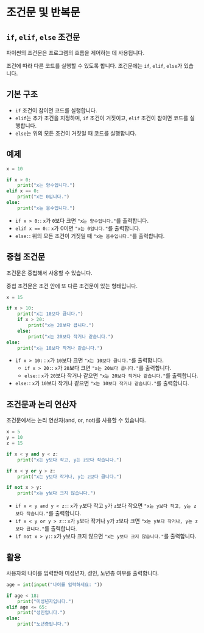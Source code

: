 
# 조건문 및 반복문

## `if`, `elif`, `else` 조건문

파이썬의 조건문은 프로그램의 흐름을 제어하는 데 사용됩니다. 

조건에 따라 다른 코드를 실행할 수 있도록 합니다. 조건문에는 `if`, `elif`, `else`가 있습니다.

## 기본 구조

- `if` 조건이 참이면 코드를 실행합니다.
- `elif`는 추가 조건을 지정하며, `if` 조건이 거짓이고, `elif` 조건이 참이면 코드를 실행합니다.
- `else`는 위의 모든 조건이 거짓일 때 코드를 실행합니다.

## 예제

```python
x = 10

if x > 0:
    print("x는 양수입니다.")
elif x == 0:
    print("x는 0입니다.")
else:
    print("x는 음수입니다.")
```

- `if x > 0:`: `x`가 `0`보다 크면 `"x는 양수입니다."`를 출력합니다.
- `elif x == 0:`: `x`가 0이면 `"x는 0입니다."`를 출력합니다.
- `else:`: 위의 모든 조건이 거짓일 때 `"x는 음수입니다."`를 출력합니다.

## 중첩 조건문

조건문은 중첩해서 사용할 수 있습니다. 

중첩 조건문은 조건 안에 또 다른 조건문이 있는 형태입니다.

```python
x = 15

if x > 10:
    print("x는 10보다 큽니다.")
    if x > 20:
        print("x는 20보다 큽니다.")
    else:
        print("x는 20보다 작거나 같습니다.")
else:
    print("x는 10보다 작거나 같습니다.")
```

- `if x > 10:` : `x`가 `10`보다 크면 `"x는 10보다 큽니다."`를 출력합니다.
    - `if x > 20:`: `x`가 `20`보다 크면 `"x는 20보다 큽니다."`를 출력합니다.
    - `else:`: `x`가 `20`보다 작거나 같으면 `"x는 20보다 작거나 같습니다."`를 출력합니다.
- `else:`: `x`가 `10`보다 작거나 같으면 `"x는 10보다 작거나 같습니다."`를 출력합니다.

## 조건문과 논리 연산자

조건문에서는 논리 연산자(and, or, not)를 사용할 수 있습니다.

```python
x = 5
y = 10
z = 15

if x < y and y < z:
    print("x는 y보다 작고, y는 z보다 작습니다.")

if x < y or y > z:
    print("x는 y보다 작거나, y는 z보다 큽니다.")

if not x > y:
    print("x는 y보다 크지 않습니다.")
```

- `if x < y and y < z:`: `x`가 `y`보다 작고 `y`가 `z`보다 작으면 `"x는 y보다 작고, y는 z보다 작습니다."`를 출력합니다.
- `if x < y or y > z:`: `x`가 `y`보다 작거나 `y`가 `z`보다 크면 `"x는 y보다 작거나, y는 z보다 큽니다."`를 출력합니다.
- `if not x > y:`: `x`가 `y`보다 크지 않으면 `"x는 y보다 크지 않습니다."`를 출력합니다.

## 활용

사용자의 나이를 입력받아 미성년자, 성인, 노년층 여부를 출력합니다.

```python
age = int(input("나이를 입력하세요: "))

if age < 18:
    print("미성년자입니다.")
elif age <= 65:
    print("성인입니다.")
else:
    print("노년층입니다.")
```


